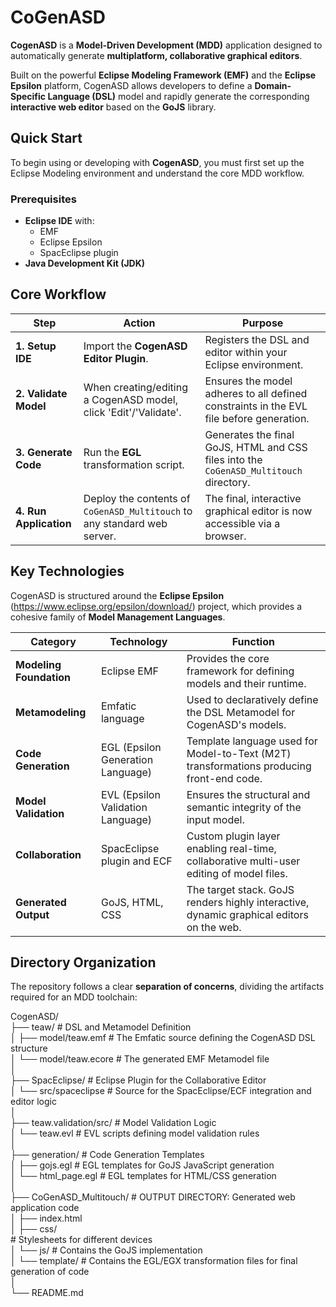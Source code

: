 # CoGenASD

**CogenASD** is a **Model-Driven Development (MDD)** application designed to automatically generate **multiplatform, collaborative graphical editors**.

Built on the powerful **Eclipse Modeling Framework (EMF)** and the **Eclipse Epsilon** platform, CogenASD allows developers to define a **Domain-Specific Language (DSL)** model and rapidly generate the corresponding **interactive web editor** based on the **GoJS** library.

## Quick Start

To begin using or developing with **CogenASD**, you must first set up the Eclipse Modeling environment and understand the core MDD workflow.

### **Prerequisites**

- **Eclipse IDE** with:
  - EMF
  - Eclipse Epsilon
  - SpacEclipse plugin
- **Java Development Kit (JDK)**

## Core Workflow

| Step | Action | Purpose |
|------|--------|----------|
| **1. Setup IDE** | Import the **CogenASD Editor Plugin**. | Registers the DSL and editor within your Eclipse environment. |
| **2. Validate Model** | When creating/editing a CogenASD model, click 'Edit'/'Validate'. | Ensures the model adheres to all defined constraints in the EVL file before generation. |
| **3. Generate Code** | Run the **EGL** transformation script. | Generates the final GoJS, HTML and CSS files into the `CoGenASD_Multitouch` directory. |
| **4. Run Application** | Deploy the contents of `CoGenASD_Multitouch` to any standard web server. | The final, interactive graphical editor is now accessible via a browser. |

## Key Technologies

CogenASD is structured around the **Eclipse Epsilon** (https://www.eclipse.org/epsilon/download/) project, which provides a cohesive family of **Model Management Languages**.

| Category | Technology | Function |
|-----------|-------------|-----------|
| **Modeling Foundation** | Eclipse EMF | Provides the core framework for defining models and their runtime. |
| **Metamodeling** | Emfatic language | Used to declaratively define the DSL Metamodel for CogenASD's models. |
| **Code Generation** | EGL (Epsilon Generation Language) | Template language used for Model-to-Text (M2T) transformations producing front-end code. |
| **Model Validation** | EVL (Epsilon Validation Language) | Ensures the structural and semantic integrity of the input model. |
| **Collaboration** | SpacEclipse plugin and ECF | Custom plugin layer enabling real-time, collaborative multi-user editing of model files. |
| **Generated Output** | GoJS, HTML, CSS | The target stack. GoJS renders highly interactive, dynamic graphical editors on the web. |

## Directory Organization

The repository follows a clear **separation of concerns**, dividing the artifacts required for an MDD toolchain:

CogenASD/<br>
├── teaw/                   # DSL and Metamodel Definition<br>
│   ├── model/teaw.emf      # The Emfatic source defining the CogenASD DSL structure<br>
│   └── model/teaw.ecore    # The generated EMF Metamodel file<br>
│<br>
├── SpacEclipse/            # Eclipse Plugin for the Collaborative Editor<br>
│   └── src/spaceclipse     # Source for the SpacEclipse/ECF integration and editor logic<br>
│<br>
├── teaw.validation/src/    # Model Validation Logic<br>
│   └── teaw.evl            # EVL scripts defining model validation rules<br>
│<br>
├── generation/             # Code Generation Templates<br>
│   ├── gojs.egl            # EGL templates for GoJS JavaScript generation<br>
│   └── html_page.egl       # EGL templates for HTML/CSS generation<br>
│<br>
├── CoGenASD_Multitouch/    # OUTPUT DIRECTORY: Generated web application code<br>
│   ├── index.html<br>
│   ├── css/<br>            # Stylesheets for different devices<br>
│   └── js/                 # Contains the GoJS implementation<br>
│   └── template/           # Contains the EGL/EGX transformation files for final generation of code<br>
│<br>
└── README.md<br>
